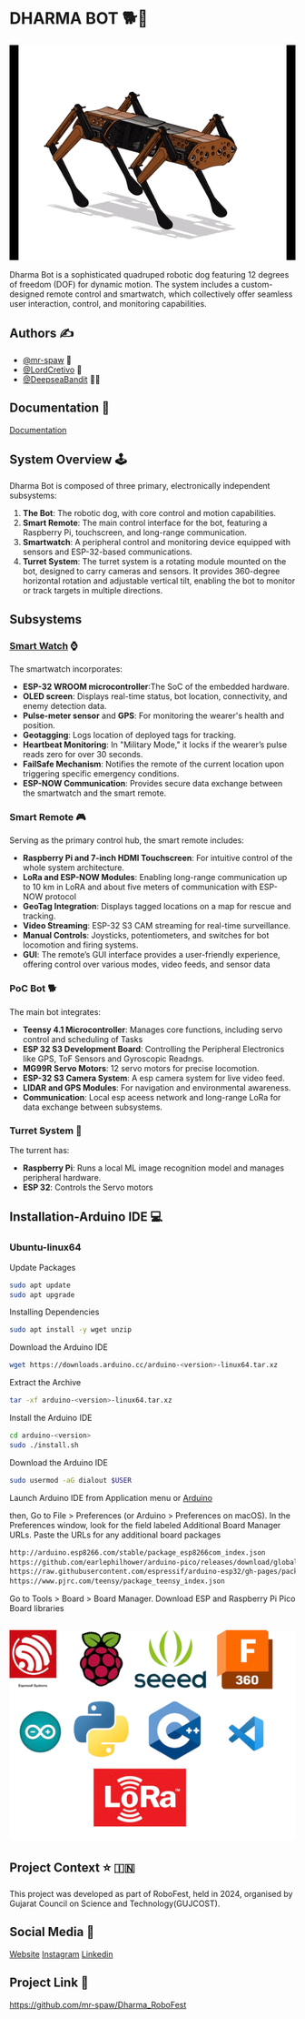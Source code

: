 # DHARMA BOT :dog2::robot:
![display_image](icons/dog.gif)

Dharma Bot is a sophisticated quadruped robotic dog featuring 12 degrees of freedom (DOF) for dynamic motion. The system includes a custom-designed remote control and smartwatch, which collectively offer seamless user interaction, control, and monitoring capabilities.

## Authors :writing_hand:

- [@mr-spaw](https://github.com/mr-spaw) :space_invader:
- [@LordCretivo](https://github.com/LordCretivo) :teddy_bear:
- [@DeepseaBandit](https://github.com/DeepseaBandit) :merman:

## Documentation :notebook_with_decorative_cover:

[Documentation](https://docs.google.com/document/d/14A3U6bSW9qBQt6sxEBGoiQTC8-wSntHT5azrs7TC3jw/edit?usp=sharing)

## System Overview :joystick: 
Dharma Bot is composed of three primary, electronically independent subsystems:
1. **The Bot**: The robotic dog, with core control and motion capabilities.
2. **Smart Remote**: The main control interface for the bot, featuring a Raspberry Pi, touchscreen, and long-range communication.
3. **Smartwatch**: A peripheral control and monitoring device equipped with sensors and ESP-32-based communications.
4. **Turret System**: The turret system is a rotating module mounted on the bot, designed to carry cameras and sensors. It provides 360-degree horizontal rotation and adjustable vertical tilt, enabling the bot to monitor or track targets in multiple directions.

## Subsystems

### [Smart Watch](Firmware/Utility_Watch/watch.md) :watch:
The smartwatch incorporates:
- **ESP-32 WROOM microcontroller**:The SoC of the embedded hardware.
- **OLED screen**: Displays real-time status, bot location, connectivity, and enemy detection data.
- **Pulse-meter sensor** and **GPS**: For monitoring the wearer's health and position.
- **Geotagging**: Logs location of deployed tags for tracking.
- **Heartbeat Monitoring**: In "Military Mode," it locks if the wearer’s pulse reads zero for over 30 seconds.
- **FailSafe Mechanism**: Notifies the remote of the current location upon triggering specific emergency conditions.
- **ESP-NOW Communication**: Provides secure data exchange between the smartwatch and the smart remote.


### Smart Remote  :video_game:
Serving as the primary control hub, the smart remote includes:
- **Raspberry Pi and 7-inch HDMI Touchscreen**: For intuitive control of the whole system architecture.
- **LoRa and ESP-NOW Modules**: Enabling long-range communication up to 10 km in LoRA and about five meters of communication with ESP-NOW protocol
- **GeoTag Integration**: Displays tagged locations on a map for rescue and tracking.
- **Video Streaming**: ESP-32 S3 CAM streaming for real-time surveillance.
- **Manual Controls**: Joysticks, potentiometers, and switches for bot locomotion and firing systems.
- **GUI**: The remote’s GUI interface provides a user-friendly experience, offering control over various modes, video feeds, and sensor data

### PoC Bot :dog2:
The main bot integrates:
- **Teensy 4.1 Microcontroller**: Manages core functions, including servo control and scheduling of Tasks
- **ESP 32 S3 Development Board**: Controlling the Peripheral Electronics like GPS, ToF Sensors and Gyroscopic Readngs.
- **MG99R Servo Motors**: 12 servo motors for precise locomotion.
- **ESP-32 S3 Camera System**: A esp camera system for live video feed.
- **LIDAR and GPS Modules**: For navigation and environmental awareness.
- **Communication**:  Local esp aceess network and long-range LoRa for data exchange between subsystems.

### Turret System :gun:
The turrent has:
- **Raspberry Pi**: Runs a local ML image recognition model and manages peripheral hardware.
- **ESP 32**: Controls the Servo motors

## Installation-Arduino IDE :computer:

### Ubuntu-linux64

Update Packages

```bash
sudo apt update
sudo apt upgrade
```

Installing Dependencies
```bash
sudo apt install -y wget unzip
```

Download the Arduino IDE
```bash
wget https://downloads.arduino.cc/arduino-<version>-linux64.tar.xz
```

Extract the Archive
```bash
tar -xf arduino-<version>-linux64.tar.xz
```

Install the Arduino IDE
```bash
cd arduino-<version>
sudo ./install.sh
```

Download the Arduino IDE
```bash
sudo usermod -aG dialout $USER
```

Launch Arduino IDE from Application menu or
[Arduino](https://www.arduino.cc/en/software)

then,
Go to File > Preferences (or Arduino > Preferences on macOS).
In the Preferences window, look for the field labeled Additional Board Manager URLs.
Paste the URLs for any additional board packages

```bash
http://arduino.esp8266.com/stable/package_esp8266com_index.json
https://github.com/earlephilhower/arduino-pico/releases/download/global/package_rp2040_index.json
https://raw.githubusercontent.com/espressif/arduino-esp32/gh-pages/package_esp32_index.json
https://www.pjrc.com/teensy/package_teensy_index.json
```
Go to Tools > Board > Board Manager.
Download ESP and Raspberry Pi Pico Board libraries
## 
![software_used](icons/softwares.png)

## Project Context :star: :india:
This project was developed as part of RoboFest, held in 2024, organised by Gujarat Council on Science and Technology(GUJCOST).

## Social Media :star2:
[Website](https://krs.kiit.ac.in)
[Instagram](https://www.instagram.com/kiit_robotics.society?utm_source=ig_web_button_share_sheet&igsh=ZDNlZDc0MzIxNw==)
[Linkedin](https://www.linkedin.com/company/kiit-robotics-society-bbsr/mycompany/)

## Project Link :link:
https://github.com/mr-spaw/Dharma_RoboFest
